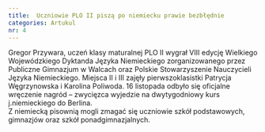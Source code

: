 ```yaml
---
title:  Uczniowie PLO II piszą po niemiecku prawie bezbłędnie
categories: Artukul
nr: 4
---
```

Gregor Przywara, uczeń klasy maturalnej PLO II wygrał VIII edycję Wielkiego Wojewódzkiego Dyktanda Języka Niemieckiego zorganizowanego przez Publiczne Gimnazjum w Walcach oraz Polskie Stowarzyszenie Nauczycieli Języka Niemieckiego. Miejsca II i III zajęły pierwszoklasistki Patrycja Węgrzynowska i Karolina Poliwoda. 16 listopada odbyło się oficjalne wręczenie nagród – zwycięzca wyjedzie na dwytygodniowy kurs j.niemieckiego do Berlina.<br>
Z niemiecką pisownią mogli zmagać się uczniowie szkół podstawowych, gimnazjów oraz szkół ponadgimnazjalnych.